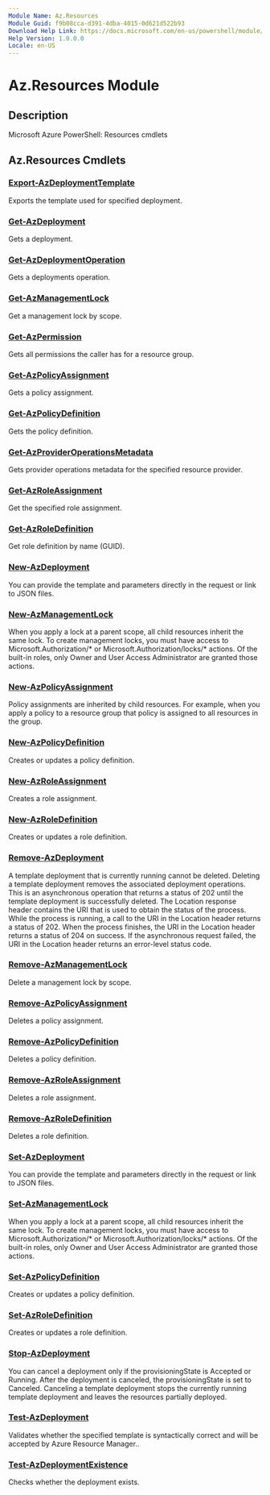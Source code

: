 ```yaml
---
Module Name: Az.Resources
Module Guid: f9b08cca-d391-4dba-4015-0d621d522b93
Download Help Link: https://docs.microsoft.com/en-us/powershell/module/az.resources
Help Version: 1.0.0.0
Locale: en-US
---
```


# Az.Resources Module
## Description
Microsoft Azure PowerShell: Resources cmdlets

## Az.Resources Cmdlets
### [Export-AzDeploymentTemplate](Export-AzDeploymentTemplate.md)
Exports the template used for specified deployment.

### [Get-AzDeployment](Get-AzDeployment.md)
Gets a deployment.

### [Get-AzDeploymentOperation](Get-AzDeploymentOperation.md)
Gets a deployments operation.

### [Get-AzManagementLock](Get-AzManagementLock.md)
Get a management lock by scope.

### [Get-AzPermission](Get-AzPermission.md)
Gets all permissions the caller has for a resource group.

### [Get-AzPolicyAssignment](Get-AzPolicyAssignment.md)
Gets a policy assignment.

### [Get-AzPolicyDefinition](Get-AzPolicyDefinition.md)
Gets the policy definition.

### [Get-AzProviderOperationsMetadata](Get-AzProviderOperationsMetadata.md)
Gets provider operations metadata for the specified resource provider.

### [Get-AzRoleAssignment](Get-AzRoleAssignment.md)
Get the specified role assignment.

### [Get-AzRoleDefinition](Get-AzRoleDefinition.md)
Get role definition by name (GUID).

### [New-AzDeployment](New-AzDeployment.md)
You can provide the template and parameters directly in the request or link to JSON files.

### [New-AzManagementLock](New-AzManagementLock.md)
When you apply a lock at a parent scope, all child resources inherit the same lock.
To create management locks, you must have access to Microsoft.Authorization/* or Microsoft.Authorization/locks/* actions.
Of the built-in roles, only Owner and User Access Administrator are granted those actions.

### [New-AzPolicyAssignment](New-AzPolicyAssignment.md)
Policy assignments are inherited by child resources.
For example, when you apply a policy to a resource group that policy is assigned to all resources in the group.

### [New-AzPolicyDefinition](New-AzPolicyDefinition.md)
Creates or updates a policy definition.

### [New-AzRoleAssignment](New-AzRoleAssignment.md)
Creates a role assignment.

### [New-AzRoleDefinition](New-AzRoleDefinition.md)
Creates or updates a role definition.

### [Remove-AzDeployment](Remove-AzDeployment.md)
A template deployment that is currently running cannot be deleted.
Deleting a template deployment removes the associated deployment operations.
This is an asynchronous operation that returns a status of 202 until the template deployment is successfully deleted.
The Location response header contains the URI that is used to obtain the status of the process.
While the process is running, a call to the URI in the Location header returns a status of 202.
When the process finishes, the URI in the Location header returns a status of 204 on success.
If the asynchronous request failed, the URI in the Location header returns an error-level status code.

### [Remove-AzManagementLock](Remove-AzManagementLock.md)
Delete a management lock by scope.

### [Remove-AzPolicyAssignment](Remove-AzPolicyAssignment.md)
Deletes a policy assignment.

### [Remove-AzPolicyDefinition](Remove-AzPolicyDefinition.md)
Deletes a policy definition.

### [Remove-AzRoleAssignment](Remove-AzRoleAssignment.md)
Deletes a role assignment.

### [Remove-AzRoleDefinition](Remove-AzRoleDefinition.md)
Deletes a role definition.

### [Set-AzDeployment](Set-AzDeployment.md)
You can provide the template and parameters directly in the request or link to JSON files.

### [Set-AzManagementLock](Set-AzManagementLock.md)
When you apply a lock at a parent scope, all child resources inherit the same lock.
To create management locks, you must have access to Microsoft.Authorization/* or Microsoft.Authorization/locks/* actions.
Of the built-in roles, only Owner and User Access Administrator are granted those actions.

### [Set-AzPolicyDefinition](Set-AzPolicyDefinition.md)
Creates or updates a policy definition.

### [Set-AzRoleDefinition](Set-AzRoleDefinition.md)
Creates or updates a role definition.

### [Stop-AzDeployment](Stop-AzDeployment.md)
You can cancel a deployment only if the provisioningState is Accepted or Running.
After the deployment is canceled, the provisioningState is set to Canceled.
Canceling a template deployment stops the currently running template deployment and leaves the resources partially deployed.

### [Test-AzDeployment](Test-AzDeployment.md)
Validates whether the specified template is syntactically correct and will be accepted by Azure Resource Manager..

### [Test-AzDeploymentExistence](Test-AzDeploymentExistence.md)
Checks whether the deployment exists.

